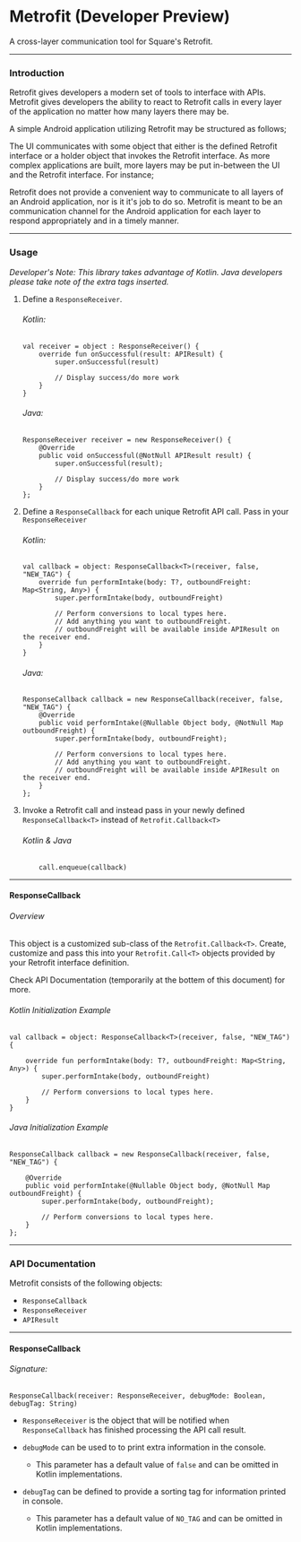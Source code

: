 # Metrofit (Developer Preview)

A cross-layer communication tool for Square's Retrofit. 


---

### Introduction

Retrofit gives developers a modern set of tools to interface with APIs. Metrofit gives developers the ability to react to Retrofit calls in every layer of the application no matter how many layers there may be.

A simple Android application utilizing Retrofit may be structured as follows;

The UI communicates with some object that either is the defined Retrofit interface or a holder object that invokes the Retrofit interface. As more complex applications are built, more layers may be put in-between the UI and the Retrofit interface. For instance;


Retrofit does not provide a convenient way to communicate to all layers of an Android application, nor is it it's job to do so. Metrofit is meant to be an communication channel for the Android application for each layer to respond appropriately and in a timely manner.

---

### Usage

*Developer's Note: This library takes advantage of Kotlin. Java developers please take note of the extra tags inserted.*


1) Define a `ResponseReceiver`.

	###### Kotlin:
    ~~~
    val receiver = object : ResponseReceiver() {
        override fun onSuccessful(result: APIResult) {
            super.onSuccessful(result)

            // Display success/do more work
        }
    }
	~~~
	###### Java:
    ~~~
    ResponseReceiver receiver = new ResponseReceiver() {
        @Override
        public void onSuccessful(@NotNull APIResult result) {
            super.onSuccessful(result);
            
            // Display success/do more work
        }
    };
    ~~~


2) Define a `ResponseCallback` for each unique Retrofit API call. Pass in your `ResponseReceiver`

	###### Kotlin:
	~~~
    val callback = object: ResponseCallback<T>(receiver, false, "NEW_TAG") {
    	override fun performIntake(body: T?, outboundFreight: Map<String, Any>) {
            super.performIntake(body, outboundFreight)

            // Perform conversions to local types here.
            // Add anything you want to outboundFreight.
            // outboundFreight will be available inside APIResult on the receiver end.
        }
    }
    ~~~
    
    ###### Java:
    
    ~~~
    ResponseCallback callback = new ResponseCallback(receiver, false, "NEW_TAG") {
        @Override
        public void performIntake(@Nullable Object body, @NotNull Map outboundFreight) {
            super.performIntake(body, outboundFreight);

            // Perform conversions to local types here.
            // Add anything you want to outboundFreight.
            // outboundFreight will be available inside APIResult on the receiver end.
        }
    };
    ~~~

    

3) Invoke a Retrofit call and instead pass in your newly defined `ResponseCallback<T>` instead of `Retrofit.Callback<T>`
    ###### Kotlin & Java
	~~~
		call.enqueue(callback)
	~~~ 

---

#### ResponseCallback

###### Overview

This object is a customized sub-class of the `Retrofit.Callback<T>`. Create, customize and pass this into your `Retrofit.Call<T>` objects provided by your Retrofit interface definition. 

Check API Documentation (temporarily at the bottem of this document) for more.

###### Kotlin Initialization Example

~~~~
val callback = object: ResponseCallback<T>(receiver, false, "NEW_TAG") {

    override fun performIntake(body: T?, outboundFreight: Map<String, Any>) {
        super.performIntake(body, outboundFreight)
        
        // Perform conversions to local types here.
    }
}
~~~~

###### Java Initialization Example

~~~~
ResponseCallback callback = new ResponseCallback(receiver, false, "NEW_TAG") {

    @Override
    public void performIntake(@Nullable Object body, @NotNull Map outboundFreight) {
        super.performIntake(body, outboundFreight);
        
        // Perform conversions to local types here.
    }
};
~~~~


---

### API Documentation

Metrofit consists of the following objects:

* `ResponseCallback` 
* `ResponseReceiver`
* `APIResult`

---

#### ResponseCallback

###### Signature:

`ResponseCallback(receiver: ResponseReceiver, debugMode: Boolean, debugTag: String)`


* `ResponseReceiver` is the object that will be notified when `ResponseCallback` has finished processing the API call result.

* `debugMode` can be used to to print extra information in the console. 
	* This parameter has a default value of `false` and can be omitted in Kotlin implementations.
* `debugTag` can be defined to provide a sorting tag for information printed in console.
	* This parameter has a default value of `NO_TAG` and can be omitted in Kotlin implementations.

